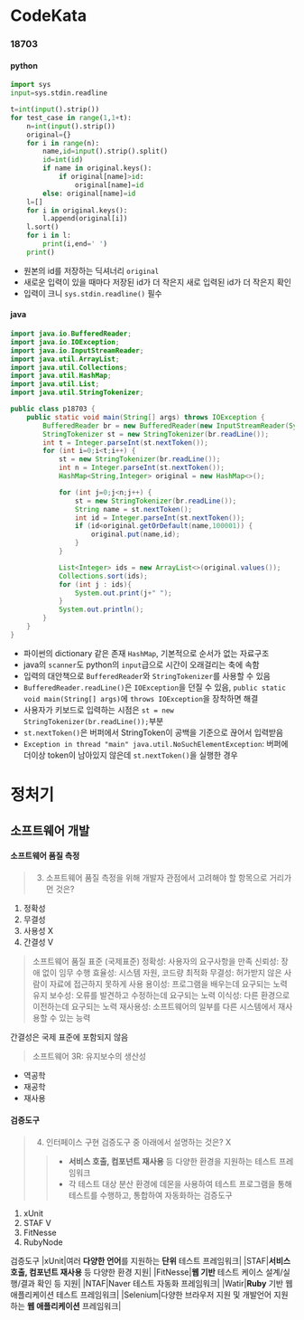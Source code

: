 # CodeKata
### 18703
#### python
```python
import sys
input=sys.stdin.readline

t=int(input().strip())
for test_case in range(1,1+t):
    n=int(input().strip())
    original={}
    for i in range(n):
        name,id=input().strip().split()
        id=int(id)
        if name in original.keys():
            if original[name]>id:
                original[name]=id
        else: original[name]=id
    l=[]
    for i in original.keys():
        l.append(original[i])
    l.sort()
    for i in l:
        print(i,end=' ')
    print()
```
- 원본의 id를 저장하는 딕셔너리 `original`
- 새로운 입력이 있을 때마다 저장된 id가 더 작은지 새로 입력된 id가 더 작은지 확인
- 입력이 크니 `sys.stdin.readline()` 필수

#### java
```java
import java.io.BufferedReader;
import java.io.IOException;
import java.io.InputStreamReader;
import java.util.ArrayList;
import java.util.Collections;
import java.util.HashMap;
import java.util.List;
import java.util.StringTokenizer;

public class p18703 {
    public static void main(String[] args) throws IOException {
        BufferedReader br = new BufferedReader(new InputStreamReader(System.in));
        StringTokenizer st = new StringTokenizer(br.readLine());
        int t = Integer.parseInt(st.nextToken());
        for (int i=0;i<t;i++) {
            st = new StringTokenizer(br.readLine());
            int n = Integer.parseInt(st.nextToken());
            HashMap<String,Integer> original = new HashMap<>();

            for (int j=0;j<n;j++) {
                st = new StringTokenizer(br.readLine());
                String name = st.nextToken();
                int id = Integer.parseInt(st.nextToken());
                if (id<original.getOrDefault(name,100001)) {
                    original.put(name,id);
                }
            }

            List<Integer> ids = new ArrayList<>(original.values());
            Collections.sort(ids);
            for (int j : ids){
                System.out.print(j+" ");
            }
            System.out.println();
        }
    }
}
```
- 파이썬의 dictionary 같은 존재 `HashMap`, 기본적으로 순서가 없는 자료구조
- java의 `scanner`도 python의 `input`급으로 시간이 오래걸리는 축에 속함
- 입력의 대안책으로 `BufferedReader`와 `StringTokenizer`를 사용할 수 있음
- `BufferedReader.readLine()`은 `IOException`을 던질 수 있음, `public static void main(String[] args)`에 `throws IOException`을 장착하면 해결
- 사용자가 키보드로 입력하는 시점은 `st = new StringTokenizer(br.readLine());`부분
- `st.nextToken()`은 버퍼에서 StringToken이 공백을 기준으로 끊어서 입력받음
- `Exception in thread "main" java.util.NoSuchElementException`: 버퍼에 더이상 token이 남아있지 않은데 `st.nextToken()`을 실행한 경우

# 정처기
## 소프트웨어 개발
#### 소프트웨어 품질 측정
> 03. 소프트웨어 품질 측정을 위해 개발자 관점에서 고려해야 할 항목으로 거리가 먼 것은?
1. 정확성
2. 무결성
3. 사용성   X
4. 간결성   V

> 소프트웨어 품질 표준 (국제표준)
정확성: 사용자의 요구사항을 만족
신뢰성: 장애 없이 임무 수행
효율성: 시스템 자원, 코드량 최적화
무결성: 허가받지 않은 사람이 자료에 접근하지 못하게
사용 용이성: 프로그램을 배우는데 요구되는 노력
유지 보수성: 오류를 발견하고 수정하는데 요구되는 노력
이식성: 다른 환경으로 이전하는데 요구되는 노력
재사용성: 소프트웨어의 일부를 다른 시스템에서 재사용할 수 있는 능력

간결성은 국제 표준에 포함되지 않음

>소프트웨어 3R: 유지보수의 생산성
- 역공학
- 재공학
- 재사용

#### 검증도구
> 04. 인터페이스 구현 검증도구 중 아래에서 설명하는 것은?  X
>> - **서비스 호출, 컴포넌트 재사용** 등 다양한 환경을 지원하는 테스트 프레임워크
>>- 각 테스트 대상 분산 환경에 데몬을 사용하여 테스트 프로그램을 통해 테스트를 수행하고, 통합하여 자동화하는 검증도구
1. xUnit
2. STAF     V
3. FitNesse
4. RubyNode

검증도구
|xUnit|여러 **다양한 언어**를 지원하는 **단위** 테스트 프레임워크|
|STAF|**서비스 호출, 컴포넌트 재사용** 등 다양한 환경 지원|
|FitNesse|**웹 기반** 테스트 케이스 설계/실행/결과 확인 등 지원|
|NTAF|Naver 테스트 자동화 프레임워크|
|Watir|**Ruby** 기반 웹 애플리케이션 테스트 프레임워크|
|Selenium|다양한 브라우저 지원 및 개발언어 지원하는 **웹 애플리케이션** 프레임워크|

